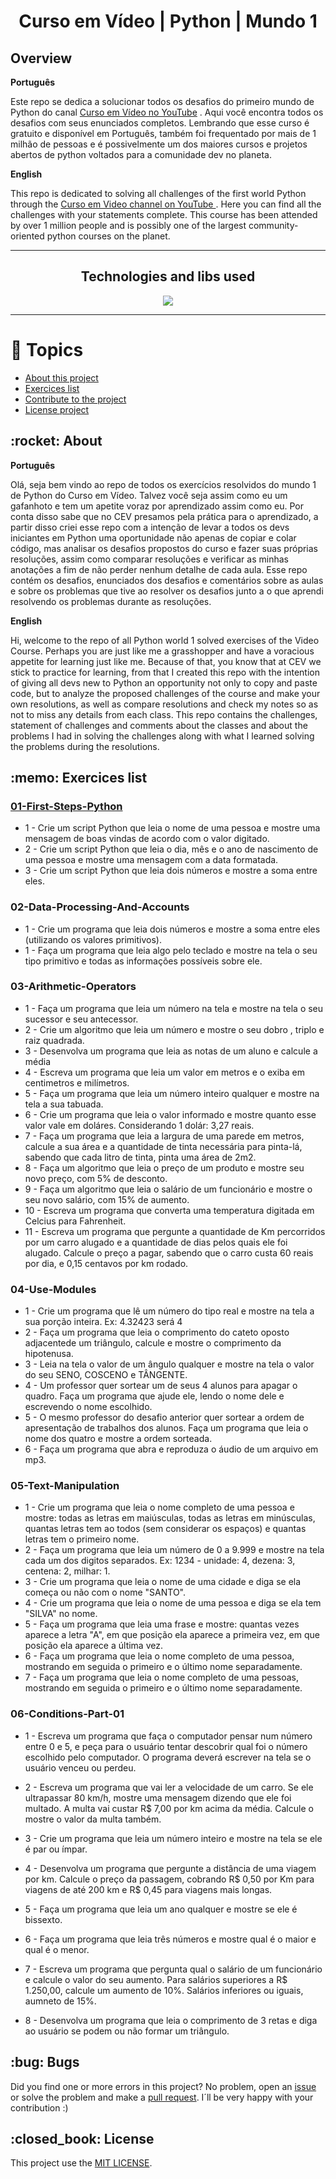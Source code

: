 <h1 align="center"> Curso em Vídeo | Python | Mundo 1</h1>

<h2> Overview </h2>

**Português**
<p>Este repo se dedica a solucionar todos os desafios do primeiro mundo de Python do canal <a href="http://youtube.com/cursoemvideo"> Curso em Vídeo no YouTube</a> . Aqui você encontra todos os desafios com seus enunciados completos. Lembrando que esse curso é gratuito e disponível em Português, também foi frequentado por mais de 1 milhão de pessoas e é possivelmente um dos maiores cursos e projetos abertos de python voltados para a comunidade dev no planeta.</p>

**English**
<p> This repo is dedicated to solving all challenges of the first world Python through the <a href="http://youtube.com/cursoemvideo"> Curso em Video channel on YouTube </a>. Here you can find all the challenges with your statements complete. This course has been attended by over 1 million people and is possibly one of the largest community-oriented python courses on the planet.</p>

---


<h2 align="center">Technologies and libs used </h2>
<p align="center">
  <a href="https://www.python.org/about/">
      <img src="https://img.shields.io/badge/Python-3.9.7-purple">
  </a>
</p>
  
---
# :pushpin: Topics

* <a href="#about"> About this project</a>
* <a href="#exercices"> Exercices list</a>
* <a href="#bugs"> Contribute to the project </a>
* <a href="#license"> License project </a>

<h2 id="about"> :rocket: About </h2>

**Português**
 <p>Olá, seja bem vindo ao repo de todos os exercícios resolvidos do mundo 1 de Python do Curso em Vídeo. Talvez você seja assim como eu um gafanhoto e tem um apetite voraz por aprendizado assim como eu. Por conta disso sabe que no CEV presamos pela prática para o aprendizado, a partir disso criei esse repo com a intenção de levar a todos os devs iniciantes em Python uma oportunidade não apenas de copiar e colar código, mas analisar os desafios propostos do curso e fazer suas próprias resoluções, assim como comparar resoluções e verificar as minhas anotações a fim de não perder nenhum detalhe de cada aula. 
Esse repo contém os desafios, enunciados dos desafios e comentários sobre as aulas e sobre os problemas que tive ao resolver os desafios junto a o que aprendi resolvendo os problemas durante as resoluções.</p>

**English**
<p> Hi, welcome to the repo of all Python world 1 solved exercises of the Video Course. Perhaps you are just like me a grasshopper and have a voracious appetite for learning just like me. Because of that, you know that at CEV we stick to practice for learning, from that I created this repo with the intention of giving all devs new to Python an opportunity not only to copy and paste code, but to analyze the proposed challenges of the course and make your own resolutions, as well as compare resolutions and check my notes so as not to miss any details from each class. This repo contains the challenges, statement of challenges and comments about the classes and about the problems I had in solving the challenges along with what I learned solving the problems during the resolutions. </p>

<h2 id="exercices"> :memo: Exercices list </h2>

### [01-First-Steps-Python](https://github.com/upALX/CEV-pythonWorld-One/tree/master/01-First-Steps-Python)

* 1 - Crie um script Python que leia o nome de uma pessoa e mostre uma mensagem de boas vindas de acordo com o valor digitado.
* 2 - Crie um script Python que leia o dia, mês e o ano de nascimento de uma pessoa e mostre uma mensagem com a data formatada.
* 3 - Crie um script Python que leia dois números e mostre a soma entre eles.

### 02-Data-Processing-And-Accounts

* 1 - Crie um programa que leia dois números e mostre a soma entre eles (utilizando os valores primitivos).
* 1 - Faça um programa que leia algo pelo teclado e mostre na tela o seu tipo primitivo e todas as informações possíveis sobre ele.

### 03-Arithmetic-Operators
* 1 - Faça um programa que leia um número na tela e mostre na tela o seu sucessor e seu antecessor.
* 2 - Crie um algoritmo que leia um número e mostre o seu dobro , triplo e raiz quadrada.
* 3 - Desenvolva um programa que leia as notas de um aluno e calcule a média
* 4 - Escreva um programa que leia um valor em metros e o exiba em centimetros e milímetros.
* 5 - Faça um programa que leia um número inteiro qualquer e mostre na tela a sua tabuada.
* 6 - Crie um programa que leia o valor informado e mostre quanto esse valor vale em doláres. Considerando 1 dolár: 3,27 reais.
* 7 - Faça um programa que leia a largura de uma parede em metros, calcule a sua área e a quantidade de tinta necessária para pinta-lá, sabendo que cada litro de tinta, pinta uma área de 2m2.
* 8 - Faça um algoritmo que leia o preço de um produto e mostre seu novo preço, com 5% de desconto.
* 9 - Faça um algoritmo que leia o salário de um funcionário e mostre o seu novo salário, com 15% de aumento.
* 10 - Escreva um programa que converta uma temperatura digitada em Celcius para Fahrenheit.
* 11 - Escreva um programa que pergunte a quantidade de Km percorridos por um carro alugado e a quantidade de dias pelos quais ele foi alugado. Calcule o preço a pagar, sabendo que o carro custa 60 reais por dia, e 0,15 centavos por km rodado.

### 04-Use-Modules


* 1 - Crie um programa que lê um número do tipo real e mostre na tela a sua porção inteira. Ex: 4.32423 será 4
* 2 - Faça um programa que leia o comprimento do cateto oposto adjacentede um triângulo, calcule e mostre o comprimento da hipotenusa.
* 3 - Leia na tela o valor de um ângulo qualquer e mostre na tela o valor do seu SENO, COSCENO e TÂNGENTE.
* 4 - Um professor quer sortear um de seus 4 alunos para apagar o quadro. Faça um programa que ajude ele, lendo o nome dele e escrevendo o nome escolhido.
* 5 - O mesmo professor do desafio anterior quer sortear a ordem de apresentação de trabalhos dos alunos. Faça um programa que leia o nome dos quatro e mostre a ordem sorteada.
* 6 - Faça um programa que abra e reproduza o áudio de um arquivo em mp3.

### 05-Text-Manipulation

* 1 - Crie um programa que leia o nome completo de uma pessoa e mostre: todas as letras em maiúsculas, todas as letras em minúsculas, quantas letras tem ao todos (sem considerar os espaços) e quantas letras tem o primeiro nome.
* 2 - Faça um programa que leia um número de 0 a 9.999 e mostre na tela cada um dos digitos separados. Ex: 1234 - unidade: 4, dezena: 3, centena: 2, milhar: 1.
* 3 - Crie um programa que leia o nome de uma cidade e diga se ela começa ou não com o nome "SANTO".
* 4 - Crie um programa que leia o nome de uma pessoa e diga se ela tem "SILVA" no nome.
* 5 - Faça um programa que leia uma frase e mostre: quantas vezes aparece a letra "A", em que posição ela aparece a primeira vez, em que posição ela aparece a última vez.
* 6 - Faça um programa que leia o nome completo de uma pessoa, mostrando em seguida o primeiro e o último nome separadamente.
* 7 - Faça um programa que leia o nome completo de uma pessoas, mostrando em seguida o primeiro e o último nome separadamente.

### 06-Conditions-Part-01

* 1 - Escreva um programa que faça o computador pensar num número entre 0 e 5, e peça para o usuário tentar descobrir qual foi o número escolhido pelo computador. O programa deverá escrever na tela se o usuário venceu ou perdeu.

* 2 - Escreva um programa que vai ler a velocidade de um carro. Se ele ultrapassar 80 km/h, mostre uma mensagem dizendo que ele foi multado. A multa vai custar R$ 7,00 por km acima da média. Calcule o mostre o valor da multa também.

* 3 - Crie um programa que leia um número inteiro e mostre na tela se ele é par ou ímpar.

* 4 - Desenvolva um programa que pergunte a distância de uma viagem por km. Calcule o preço da passagem, cobrando R$ 0,50 por Km para viagens de até 200 km e R$ 0,45 para viagens mais longas.

* 5 - Faça um programa que leia um ano qualquer e mostre se ele é bissexto. 

* 6 - Faça um programa que leia três números e mostre qual é o maior e qual é o menor.

* 7 - Escreva um programa que pergunta qual o salário de um funcionário e calcule o valor do seu aumento. Para salários superiores a R$ 1.250,00, calcule um aumento de 10%. Salários inferiores ou iguais, aumneto de 15%.

* 8 - Desenvolva um programa que leia o comprimento de 3 retas e diga ao usuário se podem ou não formar um triângulo.

<h2 id="bugs"> :bug: Bugs </h2>

Did you find one or more errors in this project? No problem, open an [issue](https://github.com/upALX/CEV-pythonWorld-One/issues) or solve the problem and make a [pull request](https://github.com/upALX/CEV-pythonWorld-One/pulls). I´ll be very happy with your contribution :)

<h2 id="license"> :closed_book: License </h2>

This project use the [MIT LICENSE](https://opensource.org/licenses/MIT).
